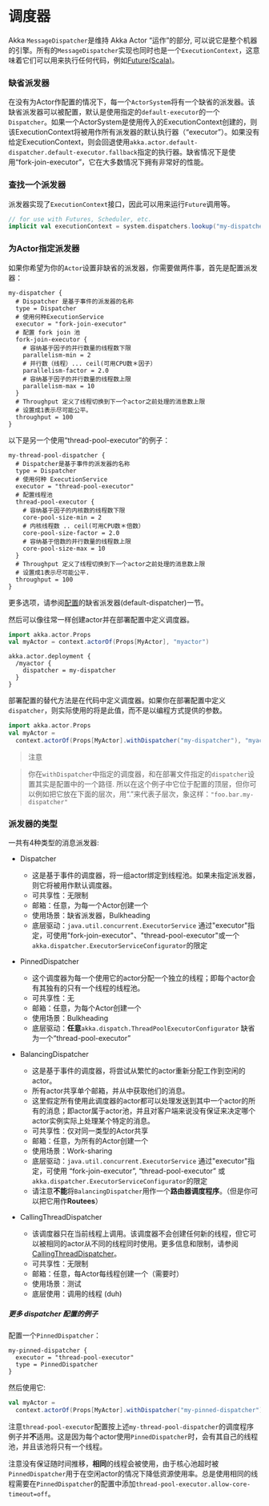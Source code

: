 # 调度器

Akka ``MessageDispatcher``是维持 Akka Actor “运作”的部分, 可以说它是整个机器的引擎。所有的``MessageDispatcher``实现也同时也是一个``ExecutionContext``，这意味着它们可以用来执行任何代码，例如[Future(Scala)](../chapter4/01_futures.md)。

### 缺省派发器
在没有为Actor作配置的情况下，每一个``ActorSystem``将有一个缺省的派发器。该缺省派发器可以被配置，默认是使用指定的``default-executor``的一个``Dispatcher``。如果一个ActorSystem是使用传入的ExecutionContext创建的，则该ExecutionContext将被用作所有派发器的默认执行器（“executor”）。如果没有给定ExecutionContext，则会回退使用``akka.actor.default-dispatcher.default-executor.fallback``指定的执行器。缺省情况下是使用“fork-join-executor”，它在大多数情况下拥有非常好的性能。

### 查找一个派发器
派发器实现了`ExecutionContext`接口，因此可以用来运行`Future`调用等。

```scala
// for use with Futures, Scheduler, etc.
implicit val executionContext = system.dispatchers.lookup("my-dispatcher")
```

### 为Actor指定派发器
如果你希望为你的``Actor``设置非缺省的派发器，你需要做两件事，首先是配置派发器：

```
my-dispatcher {
  # Dispatcher 是基于事件的派发器的名称
  type = Dispatcher
  # 使用何种ExecutionService
  executor = "fork-join-executor"
  # 配置 fork join 池
  fork-join-executor {
    # 容纳基于因子的并行数量的线程数下限
    parallelism-min = 2
    # 并行数（线程）... ceil(可用CPU数＊因子）
    parallelism-factor = 2.0
    # 容纳基于因子的并行数量的线程数上限
    parallelism-max = 10
  }
  # Throughput 定义了线程切换到下一个actor之前处理的消息数上限
  # 设置成1表示尽可能公平。
  throughput = 100
}
```

以下是另一个使用“thread-pool-executor”的例子：

```
my-thread-pool-dispatcher {
  # Dispatcher是基于事件的派发器的名称
  type = Dispatcher
  # 使用何种 ExecutionService
  executor = "thread-pool-executor"
  # 配置线程池
  thread-pool-executor {
    # 容纳基于因子的内核数的线程数下限
    core-pool-size-min = 2
    # 内核线程数 .. ceil(可用CPU数＊倍数）
    core-pool-size-factor = 2.0
    # 容纳基于倍数的并行数量的线程数上限
    core-pool-size-max = 10
  }
  # Throughput 定义了线程切换到下一个actor之前处理的消息数上限
  # 设置成1表示尽可能公平.
  throughput = 100
}
```

更多选项，请参阅[配置](../chapter2/09_configuration.md)的缺省派发器(default-dispatcher)一节。

然后可以像往常一样创建actor并在部署配置中定义调度器。

```scala
import akka.actor.Props
val myActor = context.actorOf(Props[MyActor], "myactor")
```

```
akka.actor.deployment {
  /myactor {
    dispatcher = my-dispatcher
  }
}
```

部署配置的替代方法是在代码中定义调度器。如果你在部署配置中定义``dispatcher``，则实际使用的将是此值，而不是以编程方式提供的参数。

```scala
import akka.actor.Props
val myActor =
  context.actorOf(Props[MyActor].withDispatcher("my-dispatcher"), "myactor1")
```

> 注意

> 你在``withDispatcher``中指定的调度器，和在部署文件指定的``dispatcher``设置其实是配置中的一个路径. 所以在这个例子中它位于配置的顶层，但你可以例如把它放在下面的层次，用“.”来代表子层次，象这样：``"foo.bar.my-dispatcher"``

### 派发器的类型

一共有4种类型的消息派发器:

* Dispatcher
  * 这是基于事件的调度器，将一组actor绑定到线程池。如果未指定派发器，则它将被用作默认调度器。
  * 可共享性：无限制
  * 邮箱：任意，为每一个Actor创建一个
  * 使用场景：缺省派发器，Bulkheading
  * 底层驱动：``java.util.concurrent.ExecutorService``
      通过"executor"指定，可使用"fork-join-executor"、"thread-pool-executor"或一个``akka.dispatcher.ExecutorServiceConfigurator``的限定

* PinnedDispatcher
  * 这个调度器为每一个使用它的actor分配一个独立的线程；即每个actor会有其独有的只有一个线程的线程池。
  * 可共享性：无
  * 邮箱：任意，为每个Actor创建一个
  * 使用场景：Bulkheading
  * 底层驱动：**任意**``akka.dispatch.ThreadPoolExecutorConfigurator``
      缺省为一个“thread-pool-executor”

* BalancingDispatcher
  * 这是基于事件的调度器，将尝试从繁忙的actor重新分配工作到空闲的actor。
  * 所有actor共享单个邮箱，并从中获取他们的消息。
  * 这里假定所有使用此调度器的actor都可以处理发送到其中一个actor的所有的消息；即actor属于actor池，并且对客户端来说没有保证来决定哪个actor实例实际上处理某个特定的消息。
  * 可共享性：仅对同一类型的Actor共享
  * 邮箱：任意，为所有的Actor创建一个
  * 使用场景：Work-sharing
  * 底层驱动：``java.util.concurrent.ExecutorService``
      通过"executor"指定，可使用 “fork-join-executor”, “thread-pool-executor” 或``akka.dispatcher.ExecutorServiceConfigurator``的限定
  * 请注意**不能**将``BalancingDispatcher``用作一个**路由器调度程序**。（但是你可以把它用作**Routees**）

* CallingThreadDispatcher
  * 该调度器只在当前线程上调用。该调度器不会创建任何新的线程，但它可以被相同的actor从不同的线程同时使用。更多信息和限制，请参阅[CallingThreadDispatcher](09_testing_actor_systems.md#scala-callingthreaddispatcher)。
  * 可共享性：无限制
  * 邮箱：任意，每Actor每线程创建一个（需要时）
  * 使用场景：测试
  * 底层使用：调用的线程 (duh)

##### 更多 dispatcher 配置的例子
配置一个``PinnedDispatcher``：

```
my-pinned-dispatcher {
  executor = "thread-pool-executor"
  type = PinnedDispatcher
}
```

然后使用它:

```scala
val myActor =
  context.actorOf(Props[MyActor].withDispatcher("my-pinned-dispatcher"), "myactor2")
```

注意``thread-pool-executor``配置按上述``my-thread-pool-dispatcher``的调度程序例子并**不**适用。这是因为每个actor使用``PinnedDispatcher``时，会有其自己的线程池，并且该池将只有一个线程。

注意没有保证随时间推移，**相同**的线程会被使用，由于核心池超时被``PinnedDispatcher``用于在空闲actor的情况下降低资源使用率。总是使用相同的线程需要在``PinnedDispatcher``的配置中添加``thread-pool-executor.allow-core-timeout=off``。


